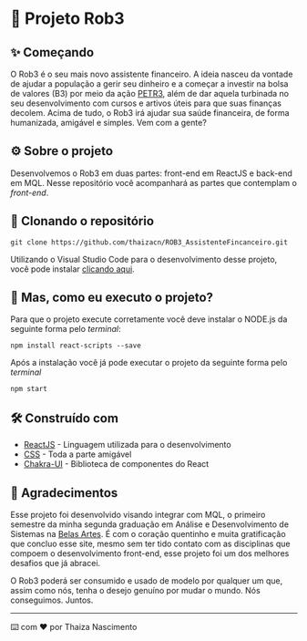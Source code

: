 # 🤖 Projeto Rob3

## ✨ Começando
O Rob3 é o seu mais novo assistente financeiro. A ideia nasceu da vontade de ajudar a população a gerir seu dinheiro e a começar a investir na bolsa de valores (B3) por meio da ação [PETR3](https://www.infomoney.com.br/cotacoes/b3/acao/petrobras-petr3/historico/), além de dar aquela turbinada no seu desenvolvimento com cursos e artivos úteis para que suas finanças decolem. 
Acima de tudo, o Rob3 irá ajudar sua saúde financeira, de forma humanizada, amigável e simples. Vem com a gente?

## ⚙️ Sobre o projeto
Desenvolvemos o Rob3 em duas partes: front-end em ReactJS e back-end em MQL. Nesse repositório você acompanhará as partes que contemplam o *front-end*.

## 💾 Clonando o repositório

```git clone https://github.com/thaizacn/ROB3_AssistenteFincanceiro.git```

Utilizando o Visual Studio Code para o desenvolvimento desse projeto, você pode instalar [clicando aqui](https://code.visualstudio.com/).

## 🤔 Mas, como eu executo o projeto?

Para que o projeto execute corretamente você deve instalar o NODE.js da seguinte forma pelo *terminal*:

```npm install react-scripts --save```

Após a instalação você já pode executar o projeto da seguinte forma pelo *terminal*

```npm start```


## 🛠️ Construído com

* [ReactJS](https://pt-br.reactjs.org/) - Linguagem utilizada para o desenvolvimento
* [CSS](https://devdocs.io/css/) - Toda a parte amigável
* [Chakra-UI](https://chakra-ui.com/) - Biblioteca de componentes do React

## 🎁 Agradecimentos

Esse projeto foi desenvolvido visando integrar com MQL, o primeiro semestre da minha segunda graduação em Análise e Desenvolvimento de Sistemas na [Belas Artes](https://novo.belasartes.br/analise-e-desenvolvimento-de-sistemas-ead/).
É com o coração quentinho e muita gratificação que concluo esse site, mesmo sem ter tido contato com as disciplinas que compoem o desenvolvimento front-end, esse projeto foi um dos melhores desafios que já abracei. 

O Rob3 poderá ser consumido e usado de modelo por qualquer um que, assim como nós, tenha o desejo genuíno por mudar o mundo. Nós conseguimos. Juntos.


---
⌨️ com ❤️ por Thaiza Nascimento
